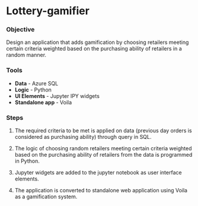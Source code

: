 # Lottery-gamifier

### Objective

Design an application that adds gamification by choosing retailers meeting certain criteria weighted based on the purchasing ability of retailers in a random manner.

### Tools

- **Data** - Azure SQL
- **Logic** - Python
- **UI Elements** - Jupyter IPY widgets
- **Standalone app** - Voila

### Steps

1. The required criteria to be met is applied on data (previous day orders is considered as purchasing ability) through query in SQL.
  
2. The logic of choosing random retailers meeting certain criteria weighted based on the purchasing ability of retailers from the data is programmed in Python.
  
3. Jupyter widgets are added to the jupyter notebook as user interface elements.
  
4. The application is converted to standalone web application using Voila as a gamification system.
